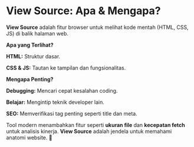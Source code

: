 # View Source: Apa & Mengapa?

**View Source** adalah fitur browser untuk melihat kode mentah (HTML, CSS, JS) di balik halaman web.

**Apa yang Terlihat?**

**HTML:** Struktur dasar.

**CSS & JS:** Tautan ke tampilan dan fungsionalitas.

**Mengapa Penting?**

**Debugging:** Mencari cepat kesalahan coding.

**Belajar:** Mengintip teknik developer lain.

**SEO:** Memverifikasi tag penting seperti title dan meta.

Tool modern menambahkan fitur seperti **ukuran file** dan **kecepatan fetch** untuk analisis kinerja. **View Source** adalah jendela untuk memahami anatomi website. 🔎

